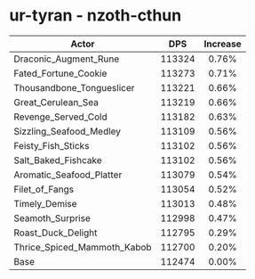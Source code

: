 # ur-tyran - nzoth-cthun
| Actor | DPS | Increase |
|---|:---:|:---:|
|Draconic_Augment_Rune|113324|0.76%|
|Fated_Fortune_Cookie|113273|0.71%|
|Thousandbone_Tongueslicer|113221|0.66%|
|Great_Cerulean_Sea|113219|0.66%|
|Revenge_Served_Cold|113182|0.63%|
|Sizzling_Seafood_Medley|113109|0.56%|
|Feisty_Fish_Sticks|113102|0.56%|
|Salt_Baked_Fishcake|113102|0.56%|
|Aromatic_Seafood_Platter|113079|0.54%|
|Filet_of_Fangs|113054|0.52%|
|Timely_Demise|113013|0.48%|
|Seamoth_Surprise|112998|0.47%|
|Roast_Duck_Delight|112795|0.29%|
|Thrice_Spiced_Mammoth_Kabob|112700|0.20%|
|Base|112474|0.00%|
